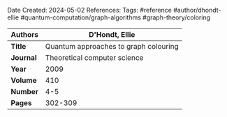 Date Created: 2024-05-02
References: 
Tags: #reference #author/dhondt-ellie #quantum-computation/graph-algorithms #graph-theory/coloring 

| **Authors** | D'Hondt, Ellie                        |
| ----------- | ------------------------------------- |
| **Title**   | Quantum approaches to graph colouring |
| **Journal** | Theoretical computer science          |
| **Year**    | 2009                                  |
| **Volume**  | 410                                   |
| **Number**  | 4-5                                   |
| **Pages**   | 302-309                               |
